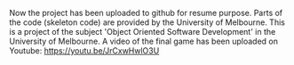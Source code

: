 Now the project has been uploaded to github for resume purpose. Parts of the code (skeleton code) are provided by the University of Melbourne. This is a project of the subject 'Object Oriented Software Development' in the University of Melbourne.
A video of the final game has been uploaded on Youtube: https://youtu.be/JrCxwHwlO3U
